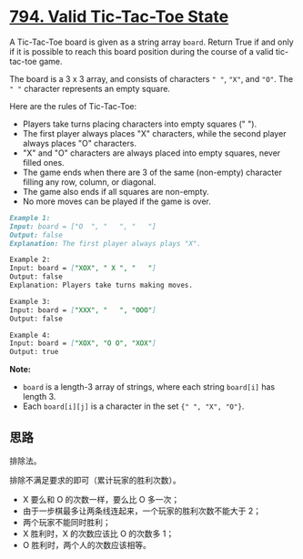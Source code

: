 # [794. Valid Tic-Tac-Toe State](https://leetcode.com/problems/valid-tic-tac-toe-state/)

A Tic-Tac-Toe board is given as a string array `board`. Return True if and only if it is possible to reach this board position during the course of a valid tic-tac-toe game.

The board is a 3 x 3 array, and consists of characters `" "`, `"X"`, and `"O"`.  The `" "` character represents an empty square.

Here are the rules of Tic-Tac-Toe:

- Players take turns placing characters into empty squares (" ").
- The first player always places "X" characters, while the second player always places "O" characters.
- "X" and "O" characters are always placed into empty squares, never filled ones.
- The game ends when there are 3 of the same (non-empty) character filling any row, column, or diagonal.
- The game also ends if all squares are non-empty.
- No more moves can be played if the game is over.
```md
Example 1:
Input: board = ["O  ", "   ", "   "]
Output: false
Explanation: The first player always plays "X".

Example 2:
Input: board = ["XOX", " X ", "   "]
Output: false
Explanation: Players take turns making moves.

Example 3:
Input: board = ["XXX", "   ", "OOO"]
Output: false

Example 4:
Input: board = ["XOX", "O O", "XOX"]
Output: true
```
**Note:**

- `board` is a length-3 array of strings, where each string `board[i]` has length 3.
- Each `board[i][j]` is a character in the set `{" ", "X", "O"}`.

## 思路

排除法。  

排除不满足要求的即可（累计玩家的胜利次数）。
- X 要么和 O 的次数一样，要么比 O 多一次；
- 由于一步棋最多让两条线连起来，一个玩家的胜利次数不能大于 2；
- 两个玩家不能同时胜利；
- X 胜利时，X 的次数应该比 O 的次数多 1；
- O 胜利时，两个人的次数应该相等。
